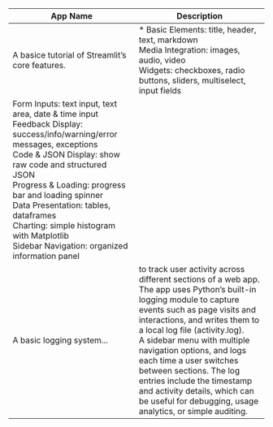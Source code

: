 | **App Name** | **Description** |
| --- | --- |
| A basice tutorial of Streamlit’s core features.| * Basic Elements: title, header, text, markdown <br> Media Integration: images, audio, video <br> Widgets: checkboxes, radio buttons, sliders, multiselect, input fields
Form Inputs: text input, text area, date & time input <br> Feedback Display: success/info/warning/error messages, exceptions <br> Code & JSON Display: show raw code and structured JSON <br> Progress & Loading: progress bar and loading spinner <br> Data Presentation: tables, dataframes <br> Charting: simple histogram with Matplotlib <br> Sidebar Navigation: organized information panel|
|A basic logging system... | to track user activity across different sections of a web app. The app uses Python’s built-in logging module to capture events such as page visits and interactions, and writes them to a local log file (activity.log). <br> A sidebar menu with multiple navigation options, and logs each time a user switches between sections. The log entries include the timestamp and activity details, which can be useful for debugging, usage analytics, or simple auditing.|


